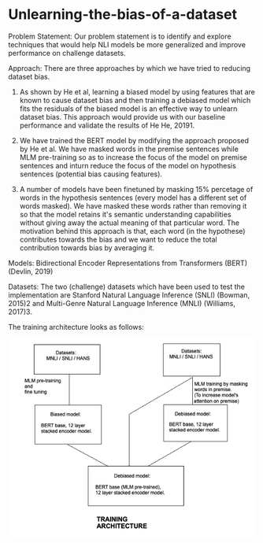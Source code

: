 # Unlearning-the-bias-of-a-dataset

Problem Statement: Our problem statement is to identify and explore techniques that would help NLI models be more generalized and improve performance on challenge datasets. 

Approach: There are three approaches by which we have tried to reducing dataset bias.

1. As shown by He et al, learning a biased model by using features that are known to cause dataset bias and then training a debiased model which fits the residuals of the biased model is an effective way to unlearn dataset bias. This approach would provide us with our baseline performance and validate the results of He He, 20191.

2. We have trained the BERT model by modifying the approach proposed by He et al. We have masked words in the premise sentences while MLM pre-training so as to increase the focus of the model on premise sentences and inturn reduce the focus of the model on hypothesis sentences (potential bias causing features).

3. A number of models have been finetuned by masking 15% percetage of words in the hypothesis sentences (every model has a different set of words masked). We have masked these words rather than removing it so that the model retains it's semantic understanding capabilities without giving away the actual meaning of that particular word. The motivation behind this approach is that, each word (in the hypothese) contributes towards the bias and we want to reduce the total contribution towards bias by averaging it.

Models: Bidirectional Encoder Representations from Transformers (BERT) (Devlin, 2019)

Datasets: The two (challenge) datasets which have been used to test the implementation are Stanford Natural Language Inference (SNLI) (Bowman, 2015)2 and Multi-Genre Natural Language Inference (MNLI) (Williams, 2017)3.

The training architecture looks as follows:

![alt text](https://raw.githubusercontent.com/pradyGn/Unlearning-the-bias-of-a-dataset/main/Architecture.png)


